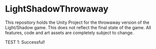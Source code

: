 # LightShadowThrowaway
This repository holds the Unity Project for the throwaway version of the Light/Shadow game. This does not reflect the final state of the game. All features, code and art assets are completely subject to change.

TEST 1: Successful!